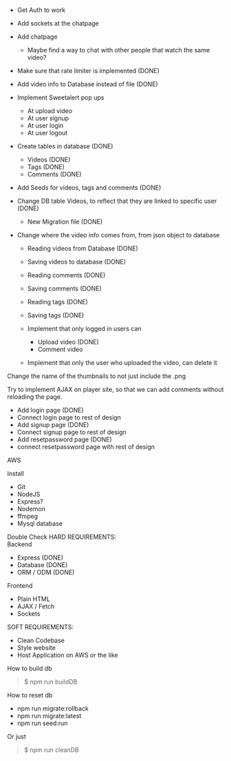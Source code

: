- Get Auth to work          
- Add sockets at the chatpage
- Add chatpage
    - Maybe find a way to chat with other people that watch the same video?

- Make sure that rate limiter is implemented    (DONE)

- Add video info to Database instead of file    (DONE)
- Implement Sweetalert pop ups
    - At upload video
    - At user signup
    - At user login
    - At user logout
- Create tables in database (DONE)
    - Videos        (DONE)
    - Tags          (DONE)
    - Comments      (DONE)
- Add Seeds for videos, tags and comments   (DONE)

- Change DB table Videos, to reflect that they are linked to specific user  (DONE)
    - New Migration file    (DONE)

- Change where the video info comes from, from json object to database
    - Reading videos from Database  (DONE)
    - Saving videos to database     (DONE)
    - Reading comments              (DONE)
    - Saving comments               (DONE)
    - Reading tags                  (DONE)
    - Saving tags                   (DONE)

    - Implement that only logged in users can
        - Upload video              (DONE)
        - Comment video
    
    - Implement that only the user who uploaded the video, can delete it

Change the name of the thumbnails to not just include the .png

Try to implement AJAX on player site, so that we can add comments without reloading the page.


- Add login page                        (DONE)
- Connect login page to rest of design
- Add signup page                       (DONE)
- Connect signup page to rest of design
- Add resetpassword page                (DONE)
- connect resetpassword page with rest of design


AWS

Install
- Git
- NodeJS
- Express?
- Nodemon
- ffmpeg
- Mysql database

Double Check HARD REQUIREMENTS:  
Backend  
- Express       (DONE)
- Database      (DONE)
- ORM / ODM     (DONE)

Frontend  
- Plain HTML
- AJAX / Fetch
- Sockets

SOFT REQUIREMENTS:  
- Clean Codebase
- Style website
- Host Application on AWS or the like


How to build db
> $ npm run buildDB

How to reset db
- npm run migrate:rollback
- npm run migrate:latest
- npm run seed:run

Or just
> $ npm run cleanDB